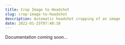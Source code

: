 ```yaml
---
title: Crop Image to Headshot
slug: crop-image-to-headshot
description: Automatic headshot cropping of an image
date: 2022-01-25T07:40:18
---
```



Documentation coming soon...


